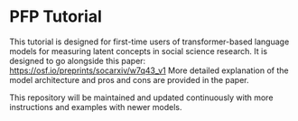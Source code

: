 # PFP Tutorial

This tutorial is designed for first-time users of transformer-based language models for measuring latent concepts in social science research. It is designed to go alongside this paper: https://osf.io/preprints/socarxiv/w7q43_v1
More detailed explanation of the model architecture and pros and cons are provided in the paper. 

This repository will be maintained and updated continuously with more instructions and examples with newer models.  
